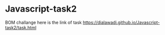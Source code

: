 # Javascript-task2
BOM challange
here is the link of task 
https://dialawadi.github.io/Javascript-task2/task.html

